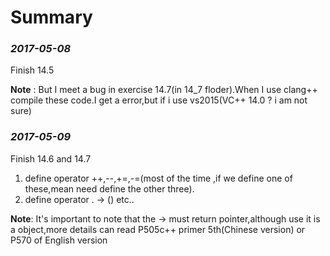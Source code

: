 Summary
==========================

### *2017-05-08*
Finish 14.5

__Note__ : But I meet a bug in exercise 14.7(in 14_7 floder).When I use clang++ compile these code.I get a error,but if i use vs2015(VC++ 14.0 ? i am not sure)

### *2017-05-09*
Finish 14.6 and 14.7
1. define operator ++,--,+=,-=(most of the time ,if we define one of these,mean need define the other three).
2. define operator . -> () etc..

__Note__: It's important to note that the -> must return pointer,although use it is a object,more details can read P505c++ primer 5th(Chinese version) or P570 of English version 